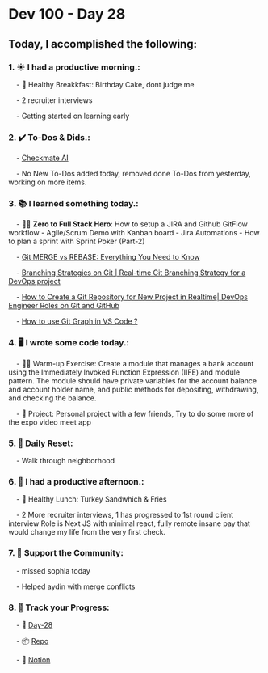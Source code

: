 # Dev 100 - Day 28

## Today, I accomplished the following:

### 1. ☀️ **I had a productive morning.**:

    - 🍳 Healthy Breakkfast: Birthday Cake, dont judge me

    - 2 recruiter interviews 

    - Getting started on learning early


### 2. ✔️ **To-Dos & Dids.**:

    - [Checkmate AI](https://checkmate-ai.vercel.app/)

    - No New To-Dos added today, removed done To-Dos from yesterday, working on more items.

### 3. 📚 **I learned something today.**:

    - 🦸‍♂️ **Zero to Full Stack Hero**: How to setup a JIRA and Github GitFlow workflow - Agile/Scrum Demo with Kanban board - Jira Automations - How to plan a sprint with Sprint Poker (Part-2)

    - [Git MERGE vs REBASE: Everything You Need to Know](https://www.youtube.com/watch?v=0chZFIZLR_0)

    - [Branching Strategies on Git | Real-time Git Branching Strategy for a DevOps project](https://www.youtube.com/watch?v=Bg8tiOLZw4A)

    - [How to Create a Git Repository for New Project in Realtime| DevOps Engineer Roles on Git and GitHub](https://www.youtube.com/watch?v=MWF1twWnO7w)

    - [How to use Git Graph in VS Code ?](https://www.youtube.com/watch?v=bdi_7GshKpI)

### 4. 🖥️ **I wrote some code today.**:

    - 🏋️‍♂️ Warm-up Exercise: Create a module that manages a bank account using the Immediately Invoked Function Expression (IIFE) and module pattern. The module should have private variables for the account balance and account holder name, and public methods for depositing, withdrawing, and checking the balance.

    - 🦺 Project: Personal project with a few friends, Try to do some more of the expo video meet app

### 5. 🏃 **Daily Reset**:

    - Walk through neighborhood
### 6. 🌈 **I had a productive afternoon.**:

    - 🍱 Healthy Lunch: Turkey Sandwhich & Fries

    - 2 More recruiter interviews, 1 has progressed to 1st round client interview Role is Next JS with minimal react, fully remote insane pay that would change my life from the very first check.

### 7. 💪 **Support the Community**:

    - missed sophia today 

    - Helped aydin with merge conflicts

### 8. 🔗 **Track your Progress**:

    - 🏫 [Day-28](https://www.skool.com/universityofcode/dev-100-day-27)

    - 📦️ [Repo](https://github.com/Digitl-Alchemyst/dev100/blob/main/Day-27/day27.md)

    - 📄 [Notion](https://liberating-galley-48d.notion.site/Dev100-Coding-Lifestyle-Challenge-a85ec9fba3ce41f3b29d581a1a85d92b?pvs=4)
